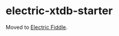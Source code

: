 # electric-xtdb-starter

Moved to [Electric Fiddle](https://github.com/hyperfiddle/electric-fiddle/tree/28b875d3eaa77f2d8b4716f383ba8f5ed2e1b92e/src/xtdb_demo).
